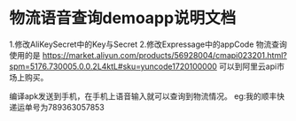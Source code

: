 # 物流语音查询demoapp说明文档

1.修改AliKeySecret中的Key与Secret 
2.修改Expressage中的appCode
  物流查询使用的是 https://market.aliyun.com/products/56928004/cmapi023201.html?spm=5176.730005.0.0.2L4ktL#sku=yuncode1720100000
  可以到阿里云api市场上购买。

编译apk发送到手机，在手机上语音输入就可以查询到物流情况。
eg:我的顺丰快递运单号为789363057853
